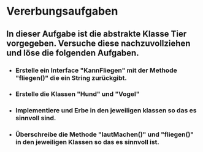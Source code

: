 # Vererbungsaufgaben

## In dieser Aufgabe ist die abstrakte Klasse Tier vorgegeben. Versuche diese nachzuvollziehen und löse die folgenden Aufgaben. 

* ### Erstelle ein Interface "KannFliegen" mit der Methode "fliegen()" die ein String zurückgibt.
* ### Erstelle die Klassen "Hund" und "Vogel"
* ### Implementiere und Erbe in den jeweiligen klassen so das es sinnvoll sind.
* ### Überschreibe die Methode "lautMachen()" und "fliegen()" in den jeweiligen Klassen so das es sinnvoll ist.

